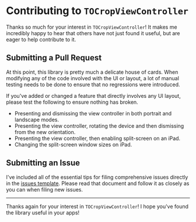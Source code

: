 # Contributing to `TOCropViewController`

Thanks so much for your interest in `TOCropViewController`! It makes me incredibly happy to hear that others have not just found it useful, but are eager to help contribute to it.

## Submitting a Pull Request
At this point, this library is pretty much a delicate house of cards. When modifying any of the code involved with the UI or layout, a lot of manual testing needs to be done to ensure that no regressions were introduced.

If you've added or changed a feature that directly involves any UI layout, please test the following to ensure nothing has broken.
* Presenting and dismissing the view controller in both portrait and landscape modes.
* Presenting the view controller, rotating the device and then dismissing from the new orientation.
* Presenting the view controller, then enabling split-screen on an iPad.
* Changing the split-screen window sizes on iPad.

## Submitting an Issue
I've included all of the essential tips for filing comprehensive issues directly in the [issues template](/TimOliver/TOCropViewController/blob/master/ISSUE_TEMPLATE.md). Please read that document and follow it as closely as you can when filing new issues.

---

Thanks again for your interest in `TOCropViewController`! I hope you've found the library useful in your apps!
